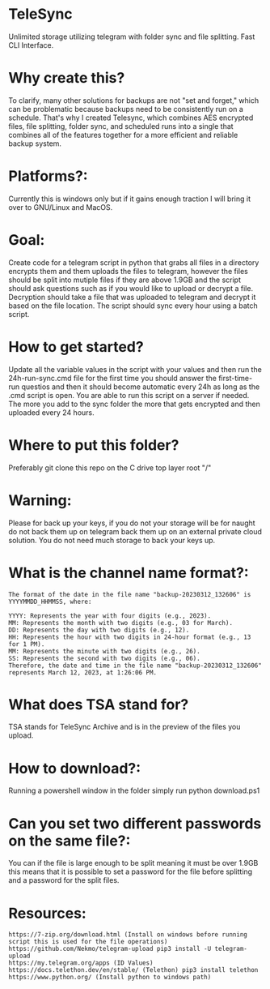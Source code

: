 # TeleSync
Unlimited storage utilizing telegram with folder sync and file splitting. Fast CLI Interface.

# Why create this?
To clarify, many other solutions for backups are not "set and forget," which can be problematic because backups need to be consistently run on a schedule. That's why I created Telesync, which combines AES encrypted files, file splitting, folder sync, and scheduled runs into a single that combines all of the features together for a more efficient and reliable backup system.

# Platforms?:
Currently this is windows only but if it gains enough traction I will bring it over to GNU/Linux and MacOS.

# Goal:
Create code for a telegram script in python that grabs all files in a directory encrypts them and them uploads the files to telegram, however the files should be split into mutiple files if they are above 1.9GB and the script should ask questions such as if you would like to upload or decrypt a file. Decryption should take a file that was uploaded to telegram and decrypt it based on the file location. The script should sync every hour using a batch script.

# How to get started?

Update all the variable values in the script with your values and then run the 24h-run-sync.cmd file for the first time you should answer the first-time-run questios and then it should become automatic every 24h as long as the .cmd script is open. You are able to run this script on a server if needed. The more you add to the sync folder the more that gets encrypted and then uploaded every 24 hours.

# Where to put this folder?
Preferably git clone this repo on the C drive top layer root "/"

# Warning:

Please for back up your keys, if you do not your storage will be for naught do not back them up on telegram back them up on an external private cloud solution. You do not need much storage to back your keys up.

# What is the channel name format?:
```
The format of the date in the file name "backup-20230312_132606" is YYYYMMDD_HHMMSS, where:

YYYY: Represents the year with four digits (e.g., 2023).
MM: Represents the month with two digits (e.g., 03 for March).
DD: Represents the day with two digits (e.g., 12).
HH: Represents the hour with two digits in 24-hour format (e.g., 13 for 1 PM).
MM: Represents the minute with two digits (e.g., 26).
SS: Represents the second with two digits (e.g., 06).
Therefore, the date and time in the file name "backup-20230312_132606" represents March 12, 2023, at 1:26:06 PM.
```

# What does TSA stand for?

TSA stands for TeleSync Archive and is in the preview of the files you upload.

# How to download?:

Running a powershell window in the folder simply run python download.ps1

# Can you set two different passwords on the same file?:

You can if the file is large enough to be split meaning it must be over 1.9GB this means that it is possible to set a password for the file before splitting and a password for the split files.

# Resources: 
```
https://7-zip.org/download.html (Install on windows before running script this is used for the file operations)
https://github.com/Nekmo/telegram-upload pip3 install -U telegram-upload
https://my.telegram.org/apps (ID Values)
https://docs.telethon.dev/en/stable/ (Telethon) pip3 install telethon
https://www.python.org/ (Install python to windows path)
```
